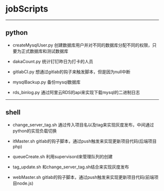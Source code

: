# jobScripts
---
## python

- createMysqlUser.py
创建数据库用户并对不同的数据库分配不同的权限，只要为正式数据库和测试数据库

- dakaCount.py
统计钉钉昨日为打卡的人员

- gitlabCI.py
想通过gitlab的钩子来触发脚本，但是因为null中断

- mysqlBackup.py
备份mysql数据库

- rds_binlog.py
通过阿里云RDS的api来实现下载mysql的二进制日志

---

## shell

- change_server_tag.sh
通过传入项目名以及tag来实现灰度发布，中间通过python的实现负载切换

- itMaster.sh
gitlab的钩子脚本，通过push触发来实现更新项目代码(后端项目php)

- queueCreate.sh
利用supervisord来管理队列的创建

- tag_update.sh
和change_server_tag.sh结合来实现灰度发布

- webMaster.sh
gitlab的钩子脚本，通过push触发来实现更新项目代码(前端项目node.js)